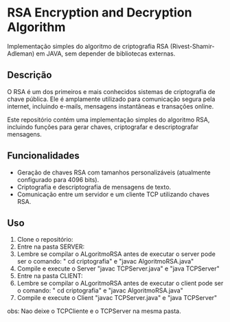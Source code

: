 # RSA Encryption and Decryption Algorithm

Implementação simples do algoritmo de criptografia RSA (Rivest-Shamir-Adleman) em JAVA, sem depender de bibliotecas externas.

## Descrição

O RSA é um dos primeiros e mais conhecidos sistemas de criptografia de chave pública. Ele é amplamente utilizado para comunicação segura pela internet, incluindo e-mails, mensagens instantâneas e transações online.

Este repositório contém uma implementação simples do algoritmo RSA, incluindo funções para gerar chaves, criptografar e descriptografar mensagens.

## Funcionalidades

- Geração de chaves RSA com tamanhos personalizáveis (atualmente configurado para 4096 bits).
- Criptografia e descriptografia de mensagens de texto.
- Comunicação entre um servidor e um cliente TCP utilizando chaves RSA.

## Uso

1. Clone o repositório:
2. Entre na pasta SERVER:
3.   Lembre se compilar o ALgoritmoRSA antes de executar o server pode ser o comando: " cd criptografia" e "javac AlgoritmoRSA.java"
4.   Compile e execute o Server "javac TCPServer.java" e "java TCPServer"
5. Entre na pasta CLIENT:
6.   Lembre se compilar o ALgoritmoRSA antes de executar o client pode ser o comando: " cd criptografia" e "javac AlgoritmoRSA.java"
7.   Compile e execute o Client "javac TCPServer.java" e "java TCPServer"

obs: Nao deixe o TCPCliente e o TCPServer na mesma pasta.



